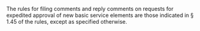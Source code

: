 The rules for filing comments and reply comments on requests for expedited approval of new basic service elements are those indicated in § 1.45 of the rules, except as specified otherwise.

